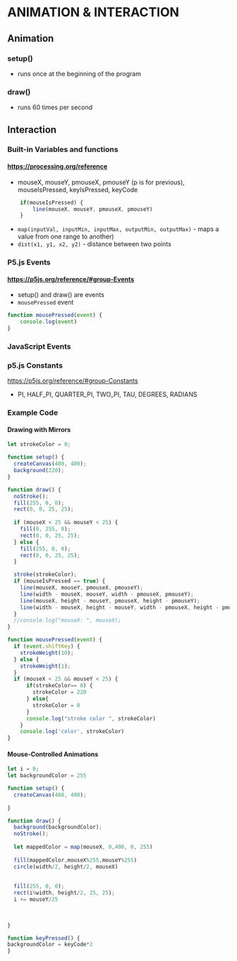 # ANIMATION & INTERACTION
## Animation
### setup() 
* runs once at the beginning of the program
### draw() 
* runs 60 times per second




## Interaction
### Built-in Variables and functions
#### https://processing.org/reference
* mouseX, mouseY, pmouseX, pmouseY (p is for previous), mouseIsPressed, keyIsPressed, keyCode
```js
    if(mouseIsPressed) {
        line(mouseX, mouseY, pmouseX, pmouseY)
    }
```

* `map(inputVal, inputMin, inputMax, outputMin, outputMax)` - maps a value from one range to another)
* `dist(x1, y1, x2, y2)` - distance between two points

### P5.js Events
#### https://p5js.org/reference/#group-Events

* setup() and draw() are events
* `mousePressed` event
```js
function mousePressed(event) {
    console.log(event)
}
```

### JavaScript Events
### p5.js Constants
https://p5js.org/reference/#group-Constants
* PI, HALF_PI, QUARTER_PI, TWO_PI, TAU, DEGREES, RADIANS 
### Example Code
#### Drawing with Mirrors
```js
let strokeColor = 0;

function setup() {
  createCanvas(400, 400);
  background(220);
}

function draw() {
  noStroke();
  fill(255, 0, 0);
  rect(0, 0, 25, 25);
  
  if (mouseX < 25 && mouseY < 25) {
    fill(0, 255, 0);
    rect(0, 0, 25, 25);
  } else {
    fill(255, 0, 0);
    rect(0, 0, 25, 25);
  }

  stroke(strokeColor);
  if (mouseIsPressed == true) {
    line(mouseX, mouseY, pmouseX, pmouseY);
    line(width - mouseX, mouseY, width - pmouseX, pmouseY);
    line(mouseX, height - mouseY, pmouseX, height - pmouseY);
    line(width - mouseX, height - mouseY, width - pmouseX, height - pmouseY);
  }
  //console.log("mouseX: ", mouseX);
}

function mousePressed(event) {
  if (event.shiftKey) {
    strokeWeight(10);
  } else {
    strokeWeight(1);
  }
  if (mouseX < 25 && mouseY < 25) {
      if(strokeColor== 0) {
        strokeColor = 220
      } else{
        strokeColor = 0
      }
      console.log("stroke color ", strokeColor)
    }
    console.log('color', strokeColor)
}

```
#### Mouse-Controlled Animations
```js
let i = 0;
let backgroundColor = 255

function setup() {
  createCanvas(400, 400);
  
}

function draw() {
  background(backgroundColor);
  noStroke();
  
  let mappedColor = map(mouseX, 0,400, 0, 255)
  
  fill(mappedColor,mouseX%255,mouseY%255)
  circle(width/2, height/2, mouseX)
  
  
  fill(255, 0, 0);
  rect(i%width, height/2, 25, 25);
  i += mouseY/25
  
  

}

function keyPressed() {
backgroundColor = keyCode*2
}

```
